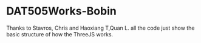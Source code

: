 # DAT505Works-Bobin
Thanks to Stavros, Chris and Haoxiang T,Quan L. 
all the code just show the basic structure of how the ThreeJS works.
